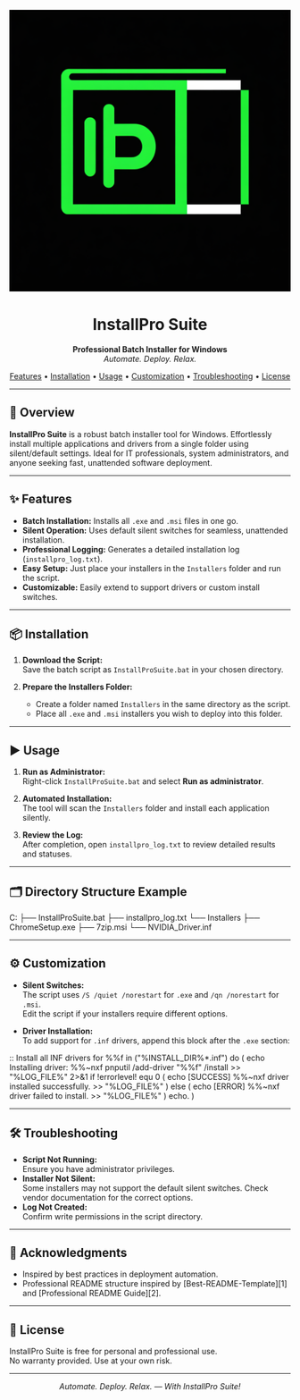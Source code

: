 <!-- Banner/logo section (optional, add your own logo if available) -->
<p align="center">
  <img src="logo.png" alt="InstallPro Suite Logo" />
</p>

<h1 align="center">InstallPro Suite</h1>
<p align="center">
  <b>Professional Batch Installer for Windows</b><br>
  <i>Automate. Deploy. Relax.</i>
</p>

<p align="center">
  <a href="#features">Features</a> •
  <a href="#installation">Installation</a> •
  <a href="#usage">Usage</a> •
  <a href="#customization">Customization</a> •
  <a href="#troubleshooting">Troubleshooting</a> •
  <a href="#license">License</a>
</p>

---

## 📝 Overview

**InstallPro Suite** is a robust batch installer tool for Windows. Effortlessly install multiple applications and drivers from a single folder using silent/default settings. Ideal for IT professionals, system administrators, and anyone seeking fast, unattended software deployment.

---

## ✨ Features

- **Batch Installation:** Installs all `.exe` and `.msi` files in one go.
- **Silent Operation:** Uses default silent switches for seamless, unattended installation.
- **Professional Logging:** Generates a detailed installation log (`installpro_log.txt`).
- **Easy Setup:** Just place your installers in the `Installers` folder and run the script.
- **Customizable:** Easily extend to support drivers or custom install switches.

---

## 📦 Installation

1. **Download the Script:**  
   Save the batch script as `InstallProSuite.bat` in your chosen directory.

2. **Prepare the Installers Folder:**  
   - Create a folder named `Installers` in the same directory as the script.
   - Place all `.exe` and `.msi` installers you wish to deploy into this folder.

---

## ▶️ Usage

1. **Run as Administrator:**  
   Right-click `InstallProSuite.bat` and select **Run as administrator**.

2. **Automated Installation:**  
   The tool will scan the `Installers` folder and install each application silently.

3. **Review the Log:**  
   After completion, open `installpro_log.txt` to review detailed results and statuses.

---

## 🗂️ Directory Structure Example

C:
├── InstallProSuite.bat
├── installpro_log.txt
└── Installers
    ├── ChromeSetup.exe
    ├── 7zip.msi
    └── NVIDIA_Driver.inf


---

## ⚙️ Customization

- **Silent Switches:**  
  The script uses `/S /quiet /norestart` for `.exe` and `/qn /norestart` for `.msi`.  
  Edit the script if your installers require different options.

- **Driver Installation:**  
  To add support for `.inf` drivers, append this block after the `.exe` section:

:: Install all INF drivers
for %%f in ("%INSTALL_DIR%*.inf") do (
echo Installing driver: %%~nxf
pnputil /add-driver "%%f" /install >> "%LOG_FILE%" 2>&1
if !errorlevel! equ 0 (
echo [SUCCESS] %%~nxf driver installed successfully. >> "%LOG_FILE%"
) else (
echo [ERROR] %%~nxf driver failed to install. >> "%LOG_FILE%"
)
echo.
)


---

## 🛠️ Troubleshooting

- **Script Not Running:**  
Ensure you have administrator privileges.
- **Installer Not Silent:**  
Some installers may not support the default silent switches. Check vendor documentation for the correct options.
- **Log Not Created:**  
Confirm write permissions in the script directory.

---

## 🙏 Acknowledgments

- Inspired by best practices in deployment automation.
- Professional README structure inspired by [Best-README-Template][1] and [Professional README Guide][2].

---

## 📄 License

InstallPro Suite is free for personal and professional use.  
No warranty provided. Use at your own risk.

---

<p align="center"><i>Automate. Deploy. Relax. — With InstallPro Suite!</i></p>
